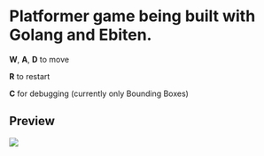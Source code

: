 # Platformer game being built with Golang and Ebiten.


**W**, **A**, **D** to move

**R** to restart

**C** for debugging (currently only Bounding Boxes)

## Preview

![](https://github.com/ssilatel/platformer/game.gif)
